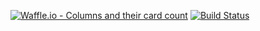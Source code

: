 [![Waffle.io - Columns and their card count](https://badge.waffle.io/lexbonder/zelda-cookbook-backend.png?columns=all)](https://waffle.io/lexbonder/zelda-cookbook-backend?utm_source=badge)
[![Build Status](https://travis-ci.org/lexbonder/zelda-cookbook-backend.svg?branch=master)](https://travis-ci.org/lexbonder/zelda-cookbook-backend)
